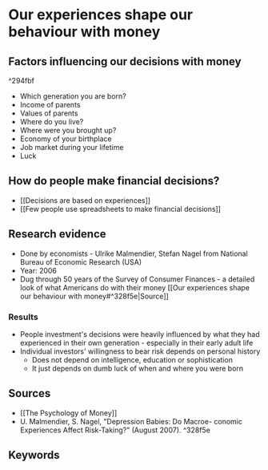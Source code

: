 # Our experiences shape our behaviour with money
## Factors influencing our decisions with money

^294fbf

- Which generation you are born?
- Income of parents
- Values of parents
- Where do you live?
- Where were you brought up?
- Economy of your birthplace
- Job market during your lifetime
- Luck

## How do people make financial decisions?
- [[Decisions are based on experiences]]
- [[Few people use spreadsheets to make financial decisions]]

## Research evidence
- Done by economists - Ulrike Malmendier, Stefan Nagel from National Bureau of Economic Research (USA)
- Year: 2006
- Dug through 50 years of the Survey of Consumer Finances - a detailed look of what Americans do with their money [[Our experiences shape our behaviour with money#^328f5e|Source]]

### Results
- People investment's decisions were heavily influenced by what they had experienced in their own generation - especially in their early adult life
- Individual investors' willingness to bear risk depends on personal history
	- Does not depend on intelligence, education or sophistication
	- It just depends on dumb luck of when and where you were born

## Sources
- [[The Psychology of Money]]
- U. Malmendier, S. Nagel, "Depression Babies: Do Macroe- conomic Experiences Affect Risk-Taking?" (August 2007). ^328f5e

## Keywords